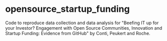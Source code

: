 # opensource_startup_funding
Code to reproduce data collection and data analysis for "Beefing IT up for your Investor? Engagement with Open Source Communities, Innovation and Startup Funding: Evidence from GitHub" by Conti, Peukert and Roche.
